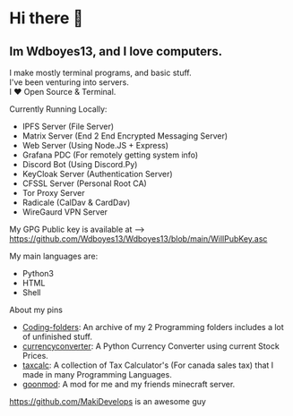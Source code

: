 # Hi there 👋

## Im Wdboyes13, and I love computers.  
  
I make mostly terminal programs, and basic stuff.  
I've been venturing into servers.  
I ❤️ Open Source & Terminal.  

Currently Running Locally:  
- IPFS Server (File Server)  
- Matrix Server (End 2 End Encrypted Messaging Server)
- Web Server  (Using Node.JS + Express)
- Grafana PDC (For remotely getting system info) 
- Discord Bot (Using Discord.Py)
- KeyCloak Server (Authentication Server)  
- CFSSL Server (Personal Root CA)
- Tor Proxy Server
- Radicale (CalDav & CardDav)
- WireGaurd VPN Server
      
My GPG Public key is available at --> https://github.com/Wdboyes13/Wdboyes13/blob/main/WillPubKey.asc  
  
My main languages are:  
- Python3  
- HTML  
- Shell  
  
About my pins  
- [Coding-folders](https://github.com/Wdboyes13/Coding-folders): An archive of my 2 Programming folders includes a lot of unfinished stuff.  
- [currencyconverter](https://github.com/Wdboyes13/currencyconverter): A Python Currency Converter using current Stock Prices.  
- [taxcalc](https://github.com/Wdboyes13/taxcalc): A collection of Tax Calculator's (For canada sales tax) that I made in many Programming Languages.  
- [goonmod](https://github.com/Wdboyes13/goonmod): A mod for me and my friends minecraft server.  
  
https://github.com/MakiDevelops is an awesome guy  
